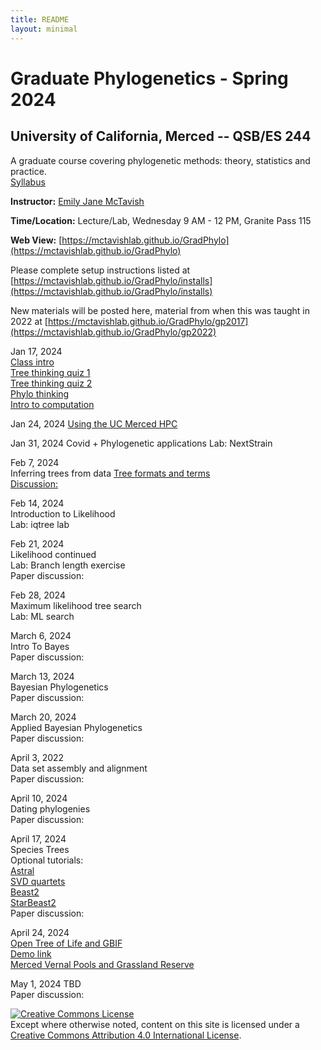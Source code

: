 ```yaml
---
title: README
layout: minimal
---
```


# Graduate Phylogenetics - Spring 2024

## University of California, Merced -- QSB/ES 244

A graduate course covering phylogenetic methods: theory, statistics and practice.  
[Syllabus](https://github.com/McTavishLab/GradPhylo/raw/master/docs/QSB_ES_244_syllabus_2024.pdf)

**Instructor:**  [Emily Jane McTavish](http://McTavishLab.github.io/)

**Time/Location:** Lecture/Lab, Wednesday 9 AM - 12 PM, Granite Pass 115

**Web View:** [https://mctavishlab.github.io/GradPhylo](https://mctavishlab.github.io/GradPhylo)


Please complete setup instructions listed at [https://mctavishlab.github.io/GradPhylo/installs](https://mctavishlab.github.io/GradPhylo/installs)

New materials will be posted here, material from when this was taught in 2022 at [https://mctavishlab.github.io/GradPhylo/gp2017](https://mctavishlab.github.io/GradPhylo/gp2022)


Jan 17, 2024  
[Class intro](https://github.com/McTavishLab/GradPhylo/blob/master/docs/slides/intro_phylo.pdf)  
[Tree thinking quiz 1](https://github.com/McTavishLab/GradPhylo/blob/master/docs/assignments/TreeThinkingQuiz/TreeThinkingQuiz1.pdf)  
[Tree thinking quiz 2](https://github.com/McTavishLab/GradPhylo/blob/master/docs/assignments/TreeThinkingQuiz/TreeThinkingQuiz2.pdf)  
[Phylo thinking](https://github.com/McTavishLab/GradPhylo/blob/master/docs/slides/phylo_thinking.pdf)  
[Intro to computation](https://github.com/McTavishLab/GradPhylo/blob/master/docs/slides/intro_comp.pdf)  


Jan 24, 2024
[Using the UC Merced HPC](https://ucmerced.github.io/hpc_docs/#/)


Jan 31, 2024
Covid + Phylogenetic applications
Lab: NextStrain


Feb 7, 2024   
Inferring trees from data
[Tree formats and terms](https://github.com/McTavishLab/GradPhylo/blob/master/docs/slides/Tree_formats_and_terms.pdf)  
[Discussion:](http://for-the-love-of-trees.blogspot.com/2016/09/the-ancestors-are-not-among-us.html)



Feb 14, 2024  
Introduction to Likelihood  
Lab: iqtree lab  

Feb 21, 2024  
Likelihood continued  
Lab: Branch length exercise  
Paper discussion: 

Feb 28, 2024  
Maximum likelihood tree search  
Lab: ML search  

March 6, 2024  
Intro To Bayes  
Paper discussion:  
 
March 13, 2024  
Bayesian Phylogenetics  
Paper discussion: 

March 20, 2024  
Applied Bayesian Phylogenetics  
Paper discussion: 


April 3, 2022  
Data set assembly and alignment  
Paper discussion: 


April 10, 2024  
Dating phylogenies  
Paper discussion: 


April 17, 2024  
Species Trees  
Optional tutorials:    
[Astral](https://github.com/smirarab/ASTRAL/blob/master/astral-tutorial.md})  
[SVD quartets](http://www.phylosolutions.com/tutorials/ssb2018/svdquartets-tutorial.html)  
[Beast2](https://taming-the-beast.org/tutorials/StarBeast-Tutorial/)  
[StarBeast2](https://taming-the-beast.org/tutorials/species-tree-clocks/)  
Paper discussion: 



April 24, 2024  
[Open Tree of Life and GBIF](https://github.com/McTavishLab/GradPhylo/blob/master/docs/slides/OT_intro_GBIF_demo.pdf)  
[Demo link](https://github.com/McTavishLab/jupyter_OpenTree_tutorials)    
[Merced Vernal Pools and Grassland Reserve](https://ucnrs.org/reserves/merced-vernal-pools-and-grassland-reserve/)  

May 1, 2024 
TBD  
Paper discussion: 



<a rel="license" href="http://creativecommons.org/licenses/by/4.0/"><img alt="Creative Commons License" style="border-width:0" src="https://i.creativecommons.org/l/by/4.0/88x31.png" /></a><br />Except where otherwise noted, content on this site is licensed under a <a rel="license" href="http://creativecommons.org/licenses/by/4.0/">Creative Commons Attribution 4.0 International License</a>.
